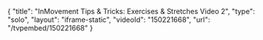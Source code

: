 {
    "title": "InMovement Tips & Tricks: Exercises & Stretches Video 2",
    "type": "solo",
    "layout": "iframe-static",
    "videoId": "150221668",
    "url": "\/tvpembed\/150221668"
}